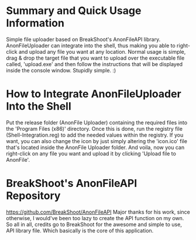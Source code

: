 # Summary and Quick Usage Information
Simple file uploader based on BreakShoot's AnonFileAPI library. 
AnonFileUploader can integrate into the shell, thus making you able to right-click and upload any file you want at any location.
Normal usage is simple, drag & drop the target file that you want to upload over the executable file called, 'upload.exe' and then follow the instructions that will be displayed inside the console window. Stupidly simple. :)

# How to Integrate AnonFileUploader Into the Shell
Put the release folder (AnonFile Uploader) containing the required files into the 'Program Files (x86)' directory.
Once this is done, run the registry file (Shell-Integration.reg) to add the needed values within the registry.
If you want, you can also change the icon by just simply altering the 'icon.ico' file that's located inside the AnonFile Uploader folder.
And voila, now you can right-click on any file you want and upload it by clicking 'Upload file to AnonFile'.

# BreakShoot's AnonFileAPI Repository
https://github.com/BreakShoot/AnonFileAPI
Major thanks for his work, since otherwise, I would've been too lazy to create the API function on my own.
So all in all, credits go to BreakShoot for the awesome and simple to use, API library file. Which basically is the core of this application.
